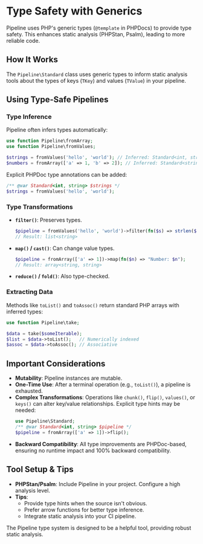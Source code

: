 # Type Safety with Generics

Pipeline uses PHP's generic types (`@template` in PHPDocs) to provide type safety. This enhances static analysis (PHPStan, Psalm), leading to more reliable code.

## How It Works

The `Pipeline\Standard` class uses generic types to inform static analysis tools about the types of keys (`TKey`) and values (`TValue`) in your pipeline.

## Using Type-Safe Pipelines

### Type Inference

Pipeline often infers types automatically:

```php
use function Pipeline\fromArray;
use function Pipeline\fromValues;

$strings = fromValues('hello', 'world'); // Inferred: Standard<int, string>
$numbers = fromArray(['a' => 1, 'b' => 2]); // Inferred: Standard<string, int>
```

Explicit PHPDoc type annotations can be added:

```php
/** @var Standard<int, string> $strings */
$strings = fromValues('hello', 'world');
```

### Type Transformations

*   **`filter()`**: Preserves types.
    ```php
    $pipeline = fromValues('hello', 'world')->filter(fn($s) => strlen($s) > 4);
    // Result: list<string>
    ```
*   **`map()` / `cast()`**: Can change value types.
    ```php
    $pipeline = fromArray(['a' => 1])->map(fn($n) => "Number: $n");
    // Result: array<string, string>
    ```
*   **`reduce()` / `fold()`**: Also type-checked.

### Extracting Data

Methods like `toList()` and `toAssoc()` return standard PHP arrays with inferred types:

```php
use function Pipeline\take;

$data = take($someIterable);
$list = $data->toList();   // Numerically indexed
$assoc = $data->toAssoc(); // Associative
```

## Important Considerations

*   **Mutability**: Pipeline instances are mutable.
*   **One-Time Use**: After a terminal operation (e.g., `toList()`), a pipeline is exhausted.
*   **Complex Transformations**: Operations like `chunk()`, `flip()`, `values()`, or `keys()` can alter key/value relationships. Explicit type hints may be needed:
    ```php
    use Pipeline\Standard;
    /** @var Standard<int, string> $pipeline */
    $pipeline = fromArray(['a' => 1])->flip();
    ```
*   **Backward Compatibility**: All type improvements are PHPDoc-based, ensuring no runtime impact and 100% backward compatibility.

## Tool Setup & Tips

*   **PHPStan/Psalm**: Include Pipeline in your project. Configure a high analysis level.
*   **Tips**:
    *   Provide type hints when the source isn't obvious.
    *   Prefer arrow functions for better type inference.
    *   Integrate static analysis into your CI pipeline.

The Pipeline type system is designed to be a helpful tool, providing robust static analysis.
